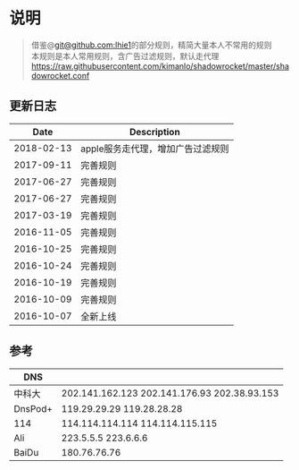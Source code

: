 #	说明

> 借鉴@[git@github.com:lhie1](https://github.com/lhie1/Surge)的部分规则，精简大量本人不常用的规则  
> 本规则是本人常用规则，含广告过滤规则，默认走代理  
> https://raw.githubusercontent.com/kimanlo/shadowrocket/master/shadowrocket.conf  

## 更新日志
| Date | Description |
| ------| -----------|
| 2018-02-13 | apple服务走代理，增加广告过滤规则 |
| 2017-09-11 | 完善规则 |
| 2017-06-27 | 完善规则 |
| 2017-06-27 | 完善规则 |
| 2017-03-19 | 完善规则 |
| 2016-11-05 | 完善规则 |
| 2016-10-25 | 完善规则 |
| 2016-10-24 | 完善规则 |
| 2016-10-19 | 完善规则 |
| 2016-10-09 | 完善规则 |
| 2016-10-07 | 全新上线 |

## 参考
| DNS |  |
| ------| -----------|
| 中科大 | 202.141.162.123 202.141.176.93 202.38.93.153 |
| DnsPod+ | 119.29.29.29 119.28.28.28 |
| 114 | 114.114.114.114 114.114.115.115 |
| Ali | 223.5.5.5 223.6.6.6 |
| BaiDu | 180.76.76.76 |
